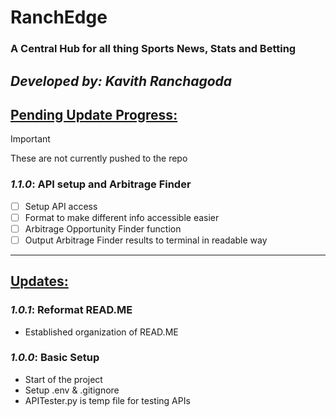 # RanchEdge 
### A Central Hub for all thing Sports News, Stats and Betting
**_Developed by: Kavith Ranchagoda_**
---

<u><h2 style="border-bottom: none;">Pending Update Progress:</h2></u>
> [!IMPORTANT]
> These are not currently pushed to the repo
### **_1.1.0_**: API setup and Arbitrage Finder
- [ ] Setup API access
- [ ] Format to make different info accessible easier
- [ ] Arbitrage Opportunity Finder function
- [ ] Output Arbitrage Finder results to terminal in readable way

---

<u><h2 style="border-bottom: none;">Updates:</h2></u>
### **_1.0.1_**: Reformat READ.ME
- Established organization of READ.ME

### **_1.0.0_**: Basic Setup
- Start of the project
- Setup .env & .gitignore
- APITester.py is temp file for testing APIs
